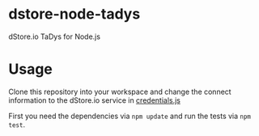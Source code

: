 # dstore-node-tadys

dStore.io TaDys for Node.js

# Usage

Clone this repository into your workspace and change the connect information to the dStore.io service in [credentials.js](https://github.com/dstore-io/dstore-node-tadys/blob/master/test/credentials.js)

First you need the dependencies via `npm update` and run the tests via `npm test`.